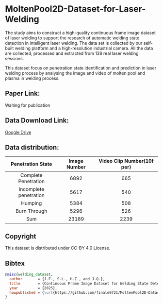 # MoltenPool2D-Dataset-for-Laser-Welding

The study aims to construct a high-quality continuous frame image dataset of laser welding to support the research of automatic welding state detection in intelligent laser welding. The data set is collected by our self-built welding platform and a high-resolution industrial camera. All the data are collected, processed and extracted from 138 real laser welding sessions.

This dataset focus on penetration state identification and prediction in laser welding process by analysing the image and video of molten pool and plasma in welding process.

## Paper Link:
Waiting for publication

## Data Download Link:
[Google Drive](https://drive.google.com/drive/folders/1p0Z62MU60zTgB_ULlLgVH3iUv8kUt5T8?usp=drive_link)

## Data distribution:

| Penetration State | Image Number | Video Clip Number(10f per) |
| :----: | :----: | :----: |
| Complete Penetration | 6892 | 665 |
| Incomplete penetration | 5617 | 540 |
| Humping | 5384 | 508 |
| Burn Through | 5296 | 526 |
| Sum | 23189 | 2239 |

## Copyright
This dataset is distributed under CC-BY 4.0 License. 

## Bibtex
```bibtex
@misc{welding_dataset,
  author       = {J.F., S.L., H.Z., and J.Q.},
  title        = {Continuous Frame Image Dataset for Welding State Detection in Intelligent Laser Welding(MoltenPool2D)},
  year         = {2025},
  howpublished = {\url{https://github.com/finale0721/MoltenPool2D-Dataset-for-Laser-Welding}}
}
```
